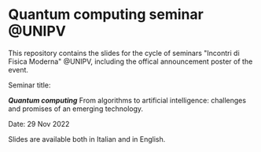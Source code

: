 # Quantum computing seminar @UNIPV
This repository contains the slides for the cycle of seminars "Incontri di Fisica Moderna" @UNIPV, including the offical announcement  poster of the event.

Seminar title: 

***Quantum computing***       From algorithms to artificial intelligence: challenges and promises of an emerging technology.

Date: 29 Nov 2022

Slides are available both in Italian and in English.

